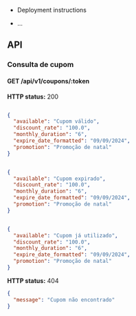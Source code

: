 * Deployment instructions

* ...

## API

### Consulta de cupom

#### GET /api/v1/coupons/:token

**HTTP status:** 200

```json

{
  "available": "Cupom válido",
  "discount_rate": "100.0",
  "monthly_duration": "6",
  "expire_date_formatted": "09/09/2024",
  "promotion": "Promoção de natal"
}

```

```json

{ 
  "available": "Cupom expirado",
  "discount_rate": "100.0",
  "monthly_duration": "6",
  "expire_date_formatted": "09/09/2024",
  "promotion": "Promoção de natal"
}

```

```json

{
  "available": "Cupom já utilizado",
  "discount_rate": "100.0",
  "monthly_duration": "6",
  "expire_date_formatted": "09/09/2024",
  "promotion": "Promoção de natal"
}

```

**HTTP status:** 404

```json
{
  "message": "Cupom não encontrado"
}

```
